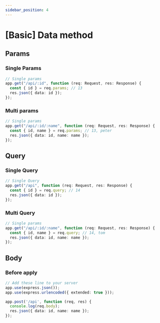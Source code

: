 ```yaml
---
sidebar_position: 4
---
```


# [Basic] Data method

## Params

### Single Params
```ts showLineNumbers title="[GET] http://localhost:8080/api/13"
// Single params
app.get("/api/:id", function (req: Request, res: Response) {
  const { id } = req.params; // 13
  res.json({ data: id });
});
```

### Multi params
```ts showLineNumbers title="[GET] http://localhost:8080/api/13/peter"
// Single params
app.get("/api/:id/:name", function (req: Request, res: Response) {
  const { id, name } = req.params; // 13, peter
  res.json({ data: id, name: name });
});
```

## Query

### Single Query
```ts showLineNumber title="[GET] http://localhost:8080/api?id=14"
// Single Query
app.get("/api", function (req: Request, res: Response) {
  const { id } = req.query; // 14
  res.json({ data: id });
});
```

### Multi Query
```ts showLineNumbers title="[GET] http://localhost:8080/api?id=14&name=tom"
// Single params
app.get("/api/:id/:name", function (req: Request, res: Response) {
  const { id, name } = req.query; // 14, tom
  res.json({ data: id, name: name });
});
```

## Body

### Before apply
```ts showLineNumber title="server.ts"
// Add these line to your server
app.use(express.json());
app.use(express.urlencoded({ extended: true }));
```

```ts showLineNumbers title="[POST] http://localhost:8080/api"
app.post('/api', function (req, res) {
  console.log(req.body);
  res.json({ data: id, name: name });
});
```
